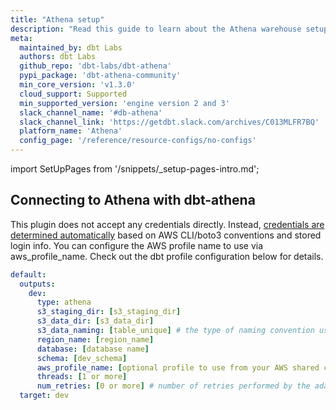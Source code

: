 ```yaml
---
title: "Athena setup"
description: "Read this guide to learn about the Athena warehouse setup in dbt."
meta:
  maintained_by: dbt Labs
  authors: dbt Labs
  github_repo: 'dbt-labs/dbt-athena'
  pypi_package: 'dbt-athena-community'
  min_core_version: 'v1.3.0'
  cloud_support: Supported
  min_supported_version: 'engine version 2 and 3'
  slack_channel_name: '#db-athena'
  slack_channel_link: 'https://getdbt.slack.com/archives/C013MLFR7BQ'
  platform_name: 'Athena'
  config_page: '/reference/resource-configs/no-configs'
---
```


<!--The following code uses a component and the built-in docusaurus markdown partials file, which contains reusable content assigned in the meta frontmatter. For this page, the partial file is _setup-pages-intro.md. You have to include the 'import' code and then assign the component as needed.  -->

import SetUpPages from '/snippets/_setup-pages-intro.md';

<SetUpPages meta={frontMatter.meta} />

## Connecting to Athena with dbt-athena

This plugin does not accept any credentials directly. Instead, [credentials are determined automatically](https://boto3.amazonaws.com/v1/documentation/api/latest/guide/credentials.html) based on AWS CLI/boto3 conventions and stored login info. You can configure the AWS profile name to use via aws_profile_name. Check out the dbt profile configuration below for details.

<File name='~/.dbt/profiles.yml'>

```yaml
default:
  outputs:
    dev:
      type: athena
      s3_staging_dir: [s3_staging_dir]
      s3_data_dir: [s3_data_dir]
      s3_data_naming: [table_unique] # the type of naming convention used when writing to S3
      region_name: [region_name]
      database: [database name]
      schema: [dev_schema]
      aws_profile_name: [optional profile to use from your AWS shared credentials file.]
      threads: [1 or more]
      num_retries: [0 or more] # number of retries performed by the adapter. Defaults to 5
  target: dev
```

</File>
